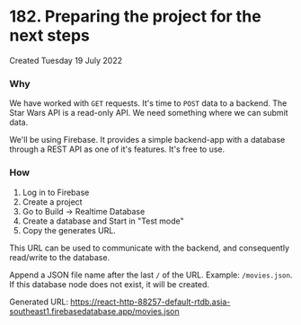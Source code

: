# 182. Preparing the project for the next steps
Created Tuesday 19 July 2022

### Why
We have worked with `GET` requests. It's time to `POST` data to a backend.
The Star Wars API is a read-only API. We need something where we can submit data.

We'll be using Firebase. It provides a simple backend-app with a database through a REST API as one of it's features. It's free to use.


### How
1. Log in to Firebase
2. Create a project
3. Go to Build -> Realtime Database
4. Create a database and Start in "Test mode"
5. Copy the generates URL.

This URL can be used to communicate with the backend, and consequently read/write to the database.

Append a JSON file name after the last `/` of the URL. Example: `/movies.json`.
If this database node does not exist, it will be created.

Generated URL: https://react-http-88257-default-rtdb.asia-southeast1.firebasedatabase.app/movies.json